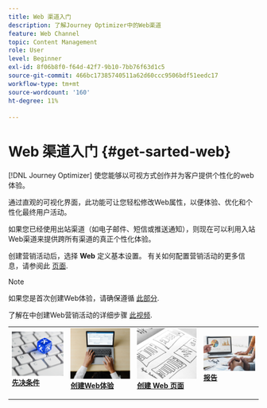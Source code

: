 ```yaml
---
title: Web 渠道入门
description: 了解Journey Optimizer中的Web渠道
feature: Web Channel
topic: Content Management
role: User
level: Beginner
exl-id: 8f06b8f0-f64d-42f7-9b10-7bb76f63d1c5
source-git-commit: 466bc17385740511a62d60ccc9506bdf51eedc17
workflow-type: tm+mt
source-wordcount: '160'
ht-degree: 11%

---
```


# Web 渠道入门 {#get-sarted-web}

[!DNL Journey Optimizer] 使您能够以可视方式创作并为客户提供个性化的web体验。

通过直观的可视化界面，此功能可让您轻松修改Web属性，以便体验、优化和个性化最终用户活动。

如果您已经使用出站渠道（如电子邮件、短信或推送通知），则现在可以利用入站Web渠道来提供跨所有渠道的真正个性化体验。

创建营销活动后，选择 **Web** 定义基本设置。 有关如何配置营销活动的更多信息，请参阅此 [页面](../campaigns/create-campaign.md#configure).

>[!NOTE]
>
>如果您是首次创建Web体验，请确保遵循 [此部分](web-prerequisites.md).

了解在中创建Web营销活动的详细步骤 [此视频](create-web.md#video).

<table style="table-layout:fixed"><tr style="border: 0;">
<td>
<a href="web-prerequisites.md">
<img alt="潜在客户" src="../assets/do-not-localize/web-prerequisites.jpg">
</a>
<div><a href="web-prerequisites.md"><strong>先决条件</strong>
</div>
<p>
</td>
<td>
<a href="create-web.md">
<img alt="不频繁" src="../assets/do-not-localize/web-create.jpg">
</a>
<div>
<a href="create-web.md"><strong>创建Web体验</strong></a>
</div>
<p></td>
<td>
<a href="author-web.md">
<img alt="验证" src="../assets/do-not-localize/web-design.jpg">
</a>
<div>
<a href="author-web.md"><strong>创建 Web 页面</strong></a>
</div>
<p>
</td>
<td>
<a href="../reports/campaign-global-report.md#web-tab.md">
<img alt="验证" src="../assets/do-not-localize/web-reporting.jpg">
</a>
<div>
<a href="../reports/campaign-global-report.md#web-tab"><strong>报告</strong></a>
</div>
<p>
</td>
</tr></table>


